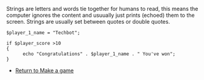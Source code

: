 Strings are letters and words tie together for humans to read, this
means the computer ignores the content and usuually just prints (echoed)
them to the screen. Strings are usually set between quotes or double
quotes.

`$player_1_name = "Techbot"; `

`if $player_score >10 `  
`{`  
`      echo "Congratulations" . $player_1_name . " You've won";`  
`}`

  - [Return to Make a game](Tutorials_by_Galway.md)

